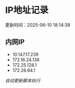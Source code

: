 # IP地址记录

更新时间：2025-06-10 18:14:38
## 内网IP
- 10.147.17.239
- 172.16.24.136
- 172.25.128.1
- 172.26.64.1

*自动更新脚本执行*          
